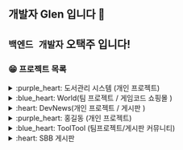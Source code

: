 ## 개발자 Glen 입니다 👋

`백엔드 개발자`  오택주 입니다!  
--------------------------

### :grin: 프로젝트 목록

<details>
<summary> :purple_heart: 도서관리 시스템 (개인 프로젝트) </summary>

<!-- summary 아래 한칸 공백 두어야함 -->
##  World (팀 프로젝트 / 조장)
회원 , 도서 , 대여 테이블로 이루어진 시스템입니다. 

회원가입 및 로그인기능 / 도서등록 / 도서대여,반납 / 대여기록 확인 이 가능합니다

🔗 **깃헙 :** https://github.com/ohtj6644/bookrent2

🔗 기술서 **:** [https://velog.io/@ohtj6644/Spring-Boot-도서관-관리-시스템-CRUD-CICD-GitHub-Action-배포](https://velog.io/@ohtj6644/Spring-Boot-%EB%8F%84%EC%84%9C%EA%B4%80-%EA%B4%80%EB%A6%AC-%EC%8B%9C%EC%8A%A4%ED%85%9C-CRUD-CICD-GitHub-Action-%EB%B0%B0%ED%8F%AC)
</details>


<details>
<summary> :blue_heart: World(팀 프로젝트 / 게임코드 쇼핑몰 ) </summary>

<!-- summary 아래 한칸 공백 두어야함 -->
##  World (팀 프로젝트 / 조장)
PC, 콘솔 게임 코드 판매 쇼핑몰 입니다. 

게임 구매 , 리뷰작성 , 문의 가 가능합니다

🔗 youtube 발표 : https://youtu.be/mf2Ge_z0mPc

🔗 벨로그포스팅  (초기 기획): [https://velog.io/@ohtj6644/SpringBoot-팀-프로젝트-교육과정-최종프로젝트-기획-World](https://velog.io/@ohtj6644/SpringBoot-%ED%8C%80-%ED%94%84%EB%A1%9C%EC%A0%9D%ED%8A%B8-%EA%B5%90%EC%9C%A1%EA%B3%BC%EC%A0%95-%EC%B5%9C%EC%A2%85%ED%94%84%EB%A1%9C%EC%A0%9D%ED%8A%B8-%EA%B8%B0%ED%9A%8D-World)

🔗 배포 url : [https://www.world.gh5.site](https://www.world.gh5.site/)

🔗 깃헙 : [https://github.com/ohtj6644/](https://github.com/ohtj6644/gildong-project)project_world

🔗 기술서 :[https://velog.io/@ohtj6644/3차-팀프로젝트-WORLD-프로젝트-기술서](https://velog.io/@ohtj6644/3%EC%B0%A8-%ED%8C%80%ED%94%84%EB%A1%9C%EC%A0%9D%ED%8A%B8-WORLD-%ED%94%84%EB%A1%9C%EC%A0%9D%ED%8A%B8-%EA%B8%B0%EC%88%A0%EC%84%9C)
</details>



<details>
<summary> :heart: DevNews(개인 프로젝트 / 게시판 ) </summary>

<!-- summary 아래 한칸 공백 두어야함 -->
##  DevNews
개발 관련 뉴스 게시판 페이지 입니다. 
관리자는 뉴스를 등록할 수 있으며 , 사용자는 해당 뉴스를 스크랩하여 리뷰를 달 수 있습니다. 

🔗 프로젝트 기술서 : [https://velog.io/@ohtj6644/프로젝트-기술서-2차-개인프로젝트-DevNews](https://velog.io/@ohtj6644/%ED%94%84%EB%A1%9C%EC%A0%9D%ED%8A%B8-%EA%B8%B0%EC%88%A0%EC%84%9C-2%EC%B0%A8-%EA%B0%9C%EC%9D%B8%ED%94%84%EB%A1%9C%EC%A0%9D%ED%8A%B8-DevNews)

🔗 youtube 발표 : https://youtu.be/BvWby1csCJg

🔗 깃헙 : https://github.com/ohtj6644/devnews.git

🔗 계획서 :[https://velog.io/@ohtj6644/springBoot-프로젝트-DevNews-기획](https://velog.io/@ohtj6644/springBoot-%ED%94%84%EB%A1%9C%EC%A0%9D%ED%8A%B8-DevNews-%EA%B8%B0%ED%9A%8D)
</details>


<details>
<summary> :purple_heart: 홍길동 (개인 프로젝트) </summary>

<!-- summary 아래 한칸 공백 두어야함 -->
##  홍길동(개인 프로젝트/게시판)
메이플스토리 도적직업 전용 인벤 으로, 도적직업군의 유저들이 정보를 공유할 수 있는 게시판입니다. 

🔗 배포 url  : [http://gildong.ohtj.shop](http://www.ohtj.shop:8080/) (서버기간 만료)

🔗 youtube 발표 : https://youtu.be/FCF4HXQEb_s

🔗 벨로그포스팅 : [https://velog.io/@ohtj6644/JAVASpringBoot-개인프로젝트-홍길동-메이플스토리-도적직업군-인벤](https://velog.io/@ohtj6644/JAVASpringBoot-%EA%B0%9C%EC%9D%B8%ED%94%84%EB%A1%9C%EC%A0%9D%ED%8A%B8-%ED%99%8D%EA%B8%B8%EB%8F%99-%EB%A9%94%EC%9D%B4%ED%94%8C%EC%8A%A4%ED%86%A0%EB%A6%AC-%EB%8F%84%EC%A0%81%EC%A7%81%EC%97%85%EA%B5%B0-%EC%9D%B8%EB%B2%A4)

🔗 깃헙 : https://github.com/ohtj6644/gildong-project

🔗 기술서 :https://wiken.io/ken/12777
</details>


<details>
<summary> :blue_heart: ToolTool (팀프로젝트/게시판 커뮤니티) </summary>

<!-- summary 아래 한칸 공백 두어야함 -->
##  ToolTool(팀 프로젝트 / 조원)
**캠핑용품 커뮤니티 플랫폼 게시판**으로, 캠핑용품에 대한 리뷰 와 

캠핑용품 개인장터 로 이루어져 있습니다.

🔗 배포 url :https://tooltool.devp.kr/

🔗 youtube 발표: https://youtu.be/tIPkSyGhpj0

🔗 벨로그포스팅 : [https://velog.io/@ohtj6644/JAVA-SpringBoot-중간2차-프로젝트-캠핑용품-커뮤니티-ToolTool-툴툴](https://velog.io/@ohtj6644/JAVA-SpringBoot-%EC%A4%91%EA%B0%842%EC%B0%A8-%ED%94%84%EB%A1%9C%EC%A0%9D%ED%8A%B8-%EC%BA%A0%ED%95%91%EC%9A%A9%ED%92%88-%EC%BB%A4%EB%AE%A4%EB%8B%88%ED%8B%B0-ToolTool-%ED%88%B4%ED%88%B4)

🔗 깃헙 : https://github.com/Kael0595/ToolTool2

🔗 기술서 : https://wiken.io/ken/12783
</details>

<details>
<summary> :heart: SBB 게시판 </summary>

<!-- summary 아래 한칸 공백 두어야함 -->
##  SBB (게시판 / 개인프로젝트)
점프 투 스프링부트 서적으로 공부하며 만든 

게시판페이지 입니다.

🔗 배포 url : [http://sbb.ohtj.shop](http://sbb.ohtj.shop:8080/question/list)

 🔗 깃헙 : https://github.com/ohtj6644/sbb-1.git

 🔗 기술서 : https://wiken.io/ken/12775

</details>



<!--
**ohtj6644/ohtj6644** is a ✨ _special_ ✨ repository because its `README.md` (this file) appears on your GitHub profile.

Here are some ideas to get you started:

- 🔭 I’m currently working on ...
- 🌱 I’m currently learning ...
- 👯 I’m looking to collaborate on ...
- 🤔 I’m looking for help with ...
- 💬 Ask me about ...
- 📫 How to reach me: ...
- 😄 Pronouns: ...
- ⚡ Fun fact: ...
-->
